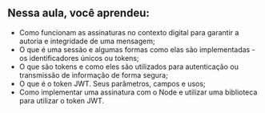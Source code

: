 ## Nessa aula, você aprendeu:

- Como funcionam as assinaturas no contexto digital para garantir a autoria e integridade de uma mensagem;
- O que é uma sessão e algumas formas como elas são implementadas - os identificadores únicos ou tokens;
- O que são tokens e como eles são utilizados para autenticação ou transmissão de informação de forma segura;
- O que é o token JWT. Seus parâmetros, campos e usos;
- Como implementar uma assinatura com o Node e utilizar uma biblioteca para utilizar o token JWT.